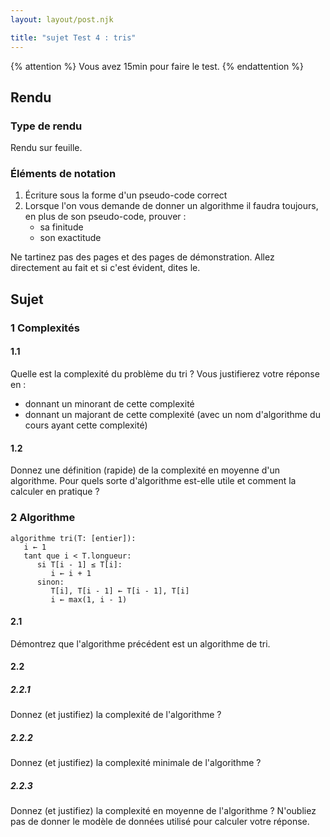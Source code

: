 ```yaml
---
layout: layout/post.njk

title: "sujet Test 4 : tris"
---
```


{% attention %}
Vous avez 15min pour faire le test.
{% endattention %}

## Rendu

### Type de rendu

Rendu sur feuille.

### Éléments de notation

1. Écriture sous la forme d'un pseudo-code correct
2. Lorsque l'on vous demande de donner un algorithme il faudra toujours, en plus de son pseudo-code, prouver :
   - sa finitude
   - son exactitude

Ne tartinez pas des pages et des pages de démonstration. Allez directement au fait et si c'est évident, dites le.

## Sujet

### 1 Complexités

#### 1.1

Quelle est la complexité du problème du tri ? Vous justifierez votre réponse en :

- donnant un minorant de cette complexité
- donnant un majorant de cette complexité (avec un nom d'algorithme du cours ayant cette complexité)

#### 1.2

Donnez une définition (rapide) de la complexité en moyenne d'un algorithme. Pour quels sorte d'algorithme est-elle utile et comment la calculer en pratique ?

### 2 Algorithme

```pseudocode
algorithme tri(T: [entier]):
   i ← 1
   tant que i < T.longueur:
      si T[i - 1] ≤ T[i]:
         i ← i + 1
      sinon:
         T[i], T[i - 1] ← T[i - 1], T[i]
         i ← max(1, i - 1)
```

#### 2.1

Démontrez que l'algorithme précédent est un algorithme de tri.

#### 2.2

##### 2.2.1

Donnez (et justifiez) la complexité de l'algorithme ?

##### 2.2.2

Donnez (et justifiez) la complexité minimale de l'algorithme ?

##### 2.2.3

Donnez (et justifiez) la complexité en moyenne de l'algorithme ? N'oubliez pas de donner le modèle de données utilisé pour calculer votre réponse.
